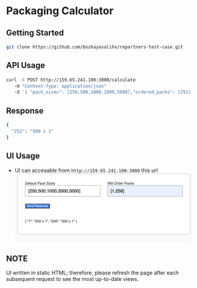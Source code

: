 # Packaging Calculator


## Getting Started

```sh
git clone https://github.com/bozkayasalihx/repartners-test-case.git
```

## API Usage 

```sh 
curl -X POST http://159.65.241.100:3000/calculate 
   -H "Content-Type: application/json"
   -d '{ "pack_sizes": [250,500,1000,2000,5000],"ordered_packs": [251]'  
```

## Response 
```sh
{
  "251": "500 x 1"
}

```


## UI Usage 
* UI can accesable from `http://159.65.241.100:3000` this url
![screen shot](./screenshot.png?raw=true "UI screeshot")


## NOTE
UI written in static HTML; therefore, please refresh the page after each subsequent request to see the most up-to-date views.

